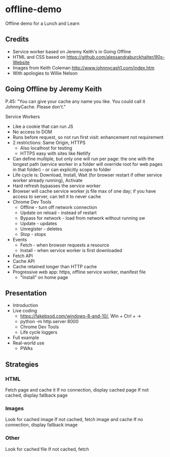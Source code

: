 # offline-demo
Offline demo for a Lunch and Learn

## Credits
- Service worker based on Jeremy Keith's in Going Offline
- HTML and CSS based on https://github.com/alessandraburckhalter/90s-Website
- Images from Keith Coleman http://www.johnnycash1.com/index.htm
- With apologies to Willie Nelson

## Going Offline by Jeremy Keith
P.45: "You can give your cache any name you like. You could call it JohnnyCache. Please don't."

Service Workers
- Like a cookie that can run JS
- No access to DOM
- Runs before request, so not run first visit: enhancement not requirement
- 2 restrictions: Same Origin, HTTPS
    - Also localhost for testing
    - HTTPS easy with sites like Netlify
- Can define multiple, but only one will run per page: the one with the longest path (service worker in a folder will override root for web pages in that folder) - or can explicitly scope to folder
- Life cycle is: Download, Install, Wait (for browser restart if other service worker already running), Activate
- Hard refresh bypasses the service worker
- Browser will cache service worker js file max of one day; if you have access to server, can tell it to never cache
- Chrome Dev Tools
    - Offline - turn off network connection
    - Update on reload - instead of restart
    - Bypass for network - load from network without running sw
    - Update - updates
    - Unregister - deletes
    - Stop - stops
- Events
    - Fetch - when browser requests a resource
    - Install - when service worker is first downloaded
- Fetch API
- Cache API
- Cache retained longer than HTTP cache
- Progressive web app: https, offline service worker, manifest file
    - "Install" on home page

## Presentation
- Introduction
- Live coding
    - https://fakebsod.com/windows-8-and-10/, Win + Ctrl + ->
    - python -m http.server 8000
    - Chrome Dev Tools
    - Life cycle loggers
- Full example
- Real-world use
    - PWAs

## Strategies

### HTML
Fetch page and cache it
If no connection, display cached page
If not cached, display fallback page

### Images
Look for cached image
If not cached, fetch image and cache
If no connection, display fallback image

### Other
Look for cached file
If not cached, fetch